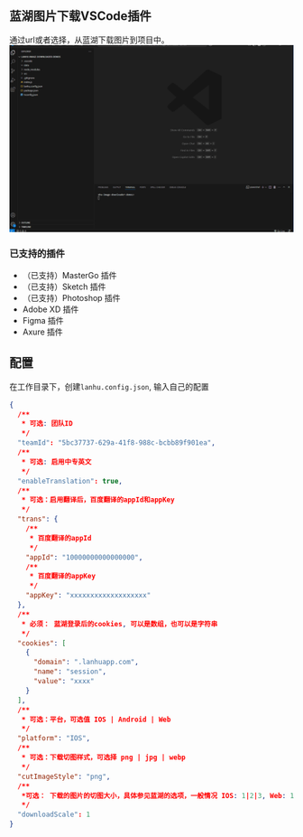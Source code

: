## 蓝湖图片下载VSCode插件
通过url或者选择，从蓝湖下载图片到项目中。
![](https://github.com/xiangwenhu/lanhu-image-downloader-ext/blob/main/res/lanhu-image-downloader.gif?raw=true)

### 已支持的插件
*  （已支持）MasterGo 插件
*  （已支持）Sketch 插件
*  （已支持）Photoshop 插件
*  Adobe XD 插件
*  Figma 插件
*  Axure 插件

## 配置
在工作目录下，创建`lanhu.config.json`, 输入自己的配置
```json
{
  /**
   * 可选: 团队ID
   */
  "teamId": "5bc37737-629a-41f8-988c-bcbb89f901ea",
  /**
   * 可选: 启用中专英文
   */
  "enableTranslation": true,
  /**
   * 可选：启用翻译后，百度翻译的appId和appKey
   */
  "trans": {
    /**
     * 百度翻译的appId
     */
    "appId": "10000000000000000",
    /**
     * 百度翻译的appKey
     */
    "appKey": "xxxxxxxxxxxxxxxxxxx"
  },
  /**
   * 必须： 蓝湖登录后的cookies, 可以是数组，也可以是字符串
   */
  "cookies": [
    {
      "domain": ".lanhuapp.com",
      "name": "session",
      "value": "xxxx"
    }
  ],
  /**
   * 可选：平台，可选值 IOS | Android | Web
   */
  "platform": "IOS",
  /**
   * 可选：下载切图样式，可选择 png | jpg | webp
   */
  "cutImageStyle": "png",
  /**
   *可选： 下载的图片的切图大小，具体参见蓝湖的选项，一般情况 IOS: 1|2|3, Web: 1|2, Android: 1|1.5|2|3|4
   */
  "downloadScale": 1
}
```
